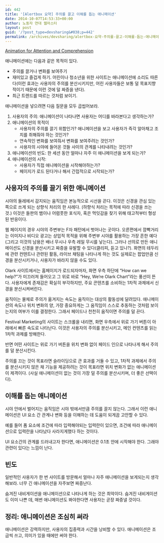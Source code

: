 ```yaml
---
id: 442
title: '[Alertbox 요약] 주의를 끌고 이해를 돕는 애니메이션'
date: 2014-10-07T14:53:33+00:00
author: 노동자 연대 웹마스터
layout: post
guid: '/?post_type=devsharing&#038;p=442'
permalink: /archives/devsharing/alertbox-요약-주의를-끌고-이해를-돕는-애니메이션
---
```

<a href="http://nngroup.us4.list-manage2.com/track/click?u=538d934a891681a5d850bb4e5&id=736beb47f1&e=32cb419f12" target="_self">Animation for Attention and Comprehension</a>

애니메이션에는 다음과 같은 목적이 있다.

  * 주의를 끌거나 변화를 보여주기
  * 재미있고 즐겁게 하기. 어린이나 청소년을 위한 사이트는 애니메이션에 소리도 따른다(이런 효과는 사용자의 주의를 분산시키지만, 어린 사용자들은 보통 덜 목표지향적이기 때문에 이런 것에 덜 짜증을 낸다).
  * 최근 트렌드를 따르는 것처럼 보이기.

애니메이션을 넣으려면 다음 질문을 모두 곱씹어보라.

  1. 사용자의 주의: 애니메이션이 나타나면 사용자는 어디를 바라본다고 생각하는가?
  2. 애니메이션의 목적이 
      * 사용자의 주의를 끌기 위함인가? 애니메이션을 보고 사용자가 즉각 알아채고 조치를 취해줘야 하는 것인가?
      * 연속적인 변화를 보여줘서 변화를 보여주려는 것인가?
      * 사용자의 시야에 들어온 것들 사이의 관계를 나타내려는 것인가?
  3. 애니메이션의 빈도: 한 세션 동안 얼마나 자주 이 애니메이션을 보게 되는가?
  4. 애니메이션의 시작: 
      * 사용자가 직접 애니메이션을 시작해야하는가?
      * 페이지가 로드 된다거나 해서 간접적으로 시작되는가?

## 사용자의 주의를 끌기 위한 애니메이션

시야의 둘레에서 감지되는 움직임은 본능적으로 시선을 끈다. 이것은 신경을 관심 있는 쪽으로 쓰게 되는 상향식 처리의 한 사례다. (하향식 처리는 목적에 따라 신경을 쓰는 것.) 이것은 들판의 뱀이나 어렴풋한 포식자, 혹은 먹잇감을 찾기 위해 태고적부터 형성된 반응이다.

웹 페이지의 경우 시야의 주변부는 F자 패턴에서 벗어나는 곳이다. 오른편에서 깜빡거리는 이미지나 비디오 광고는 상업적 목적을 위해 주변부 시야를 활용하는 가장 흔한 예다(그리고 이것의 남용은 배너 무시나 우측 레일 무시를 낳는다). 그러나 선의로 만든 애니메이션도 신경을 분산시키고 짜증을 유발할 수 있다(클리피, 듣고 있나?). 화면의 테두리에 관련 컨텐트나 관련된 활동, 라이브 채팅을 나타나게 하는 것도 실제로는 팝업만큼 신경을 분산시키거나, 사용자가 바라지 않을 수도 있다.

Olark 사이트에서는 홈페이지가 로드되자마자, 화면 우측 하단에 “How can we help?”가 미끄러져 들어오고 그 위로 바로 “Hey, We’re Olark Chart”라는 풍선이 뜬다. 사용자에게 존재감은 확실히 부각하지만, 주요 콘텐츠를 소비하는 1차적 과제에서 신경을 분산시켜버린다.

움직이는 물체로 주의가 옮겨지는 속도는 움직이는 대상의 활동성에 달려있다. 애니메이션의 속도나 위치 변화의 양, 가장 중요하게는 그 움직임이 스스로 추동하는 것처럼 보이는지의 여부가 이를 결정한다. 그래서 페이드나 천천히 움직이면 주의를 덜 끈다.

Festival Marketing의 사이트는 스크롤을 내리면, 화면 우측에서 위로 가기 버튼이 아래에서 빠른 속도로 나타난다. 이것은 사용자의 주의를 분산시키고, 메인 컨텐츠를 읽는 1차적 과제를 방해한다.

반면 어떤 사이트는 위로 가기 버튼을 위치 변화 없이 페이드 인으로 나타나게 해서 주의를 덜 분산시킨다.

주의를 끄는 것이 목표라면 슬라이딩으로 큰 효과를 거둘 수 있고, 1차적 과제에서 주의를 분산시키지 않은 채 기능을 제공하려는 것이 목표라면 위치 변화가 없는 애니메이션이 제격이다. (사실 애니메이션이 없는 것이 가장 덜 주의를 분산시키며, 더 좋은 선택이다).

## 이해를 돕는 애니메이션

시야 안에서 벌어지는 움직임은 시야 밖에서만큼 주의를 끌지 않는다. 그래서 이런 애니메이션은 UI 요소 간 관계나 변화 등을 이해하는 데 도움이 되게끔 고안할 수 있다.

예를 들어 폼 요소에 조건에 따라 입력해야되는 입력란이 있으면, 조건에 따라 애니메이션으로 입력란을 나타났다 사라지게했다 하는 것이다.

UI 요소간의 관계를 드러내고자 한다면, 애니메이션은 0.1초 안에 시작해야 한다. 그래야 관련이 있다는 느낌이 난다.

## 빈도

일반적인 사용자가 한 번 사이트를 방문해서 얼마나 자주 애니메이션을 보게되는지 생각해보라. 너무 긴 애니메이션을 자주보면 짜증난다.

숨겨진 내비게이션을 애니메이션으로 나타나게 하는 것은 최악이다. 숨겨진 내비게이션도 이미 나쁜 데, 매번 애니메이션도 봐야한다면 사용자는 곧장 짜증낼 것이다.

## 정리: 애니메이션은 조심히 써라

애니메이션은 강력하지만, 사용자의 집중력과 시간을 낭비할 수 있다. 애니메이션은 조금씩 쓰고, 의미가 있을 때에만 써야 한다.
